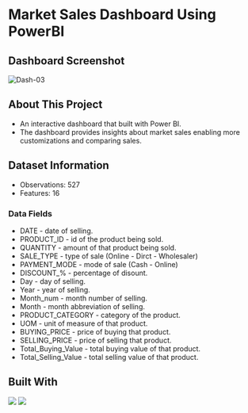 # Market Sales Dashboard Using PowerBI

## Dashboard Screenshot
![Dash-03](https://user-images.githubusercontent.com/49573699/192161271-67d0dbff-9ceb-49b0-826e-77b1da55f3b7.png)


## About This Project

- An interactive dashboard that built with Power BI.
- The dashboard provides insights about market sales enabling more customizations and comparing sales.


## Dataset Information
- Observations: 527
- Features: 16

### Data Fields

* DATE - date of selling.
* PRODUCT_ID - id of the product being sold.
* QUANTITY - amount of that product being sold.
* SALE_TYPE - type of sale (Online - Dirct - Wholesaler)
* PAYMENT_MODE - mode of sale (Cash - Online)
* DISCOUNT_% - percentage of disount.
* Day - day of selling.
* Year - year of selling.
* Month_num - month number of selling.
* Month - month abbreviation of selling.
* PRODUCT_CATEGORY - category of the product.
* UOM - unit of measure of that product.
* BUYING_PRICE - price of buying that product.
* SELLING_PRICE - price of selling that product.
* Total_Buying_Value - total buying value of that product.
* Total_Selling_Value - total selling value of that product.

## Built With
<p>
<img src="https://img.shields.io/badge/PowerBI-F2C811?style=for-the-badge&logo=Power%20BI&logoColor=white"/>
<img src="https://img.shields.io/badge/adobe%20illustrator-%23FF9A00.svg?style=for-the-badge&logo=adobe%20illustrator&logoColor=white"/>
</p>

